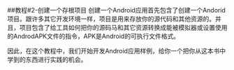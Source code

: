 ##教程#2-创建一个存根项目
创建一个Android应用首先包含了创建一个Andorid项目。跟许多其它开发环境一样，项目是用来存放你的源代码和其他资源的。并且，项目包含了给工具如何把你的源码马和其它资源转换成能被模拟器或设置使用的AndrodAPK文件的指令，APK是Android的可执行文件格式。

因此，在这个教程中，我们开始开发Android应用样例，给你一个把你从这本书中学到的东西进行实践的机会。
